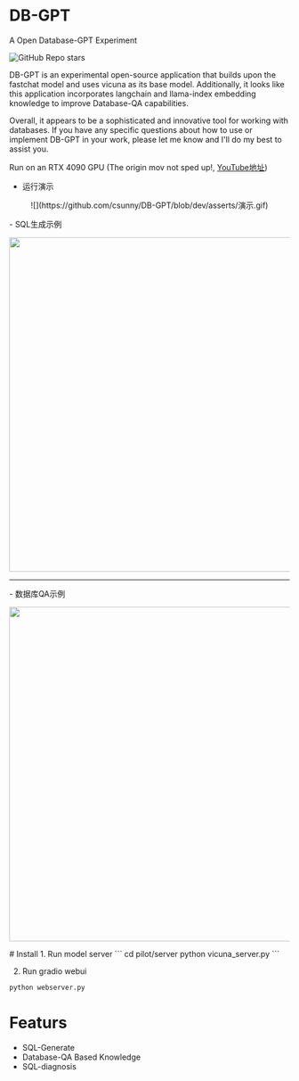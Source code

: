 # DB-GPT
A Open Database-GPT Experiment

![GitHub Repo stars](https://img.shields.io/github/stars/csunny/db-gpt?style=social)


DB-GPT is an experimental open-source application that builds upon the fastchat model and uses vicuna as its base model. Additionally, it looks like this application incorporates langchain and llama-index embedding knowledge to improve Database-QA capabilities. 

Overall, it appears to be a sophisticated and innovative tool for working with databases. If you have any specific questions about how to use or implement DB-GPT in your work, please let me know and I'll do my best to assist you.

Run on an RTX 4090 GPU (The origin mov not sped up!, [YouTube地址](https://www.youtube.com/watch?v=1PWI6F89LPo))
- 运行演示
<p align="center">
![](https://github.com/csunny/DB-GPT/blob/dev/asserts/演示.gif)
</p>
- SQL生成示例
<p align="center">
<img src="https://github.com/csunny/DB-GPT/blob/dev/asserts/sql_generate.png" width="600" margin-left="auto" margin-right="auto" >
</p>
<hr/>
- 数据库QA示例 
<p align="center">
<img src="https://github.com/csunny/DB-GPT/blob/dev/asserts/DB_QA.png" margin-left="auto" margin-right="auto" width="600">
</p>
# Install
1. Run model server
```
cd pilot/server
python vicuna_server.py
```

2. Run gradio webui
```
python webserver.py 
```

# Featurs
- SQL-Generate
- Database-QA Based Knowledge 
- SQL-diagnosis
